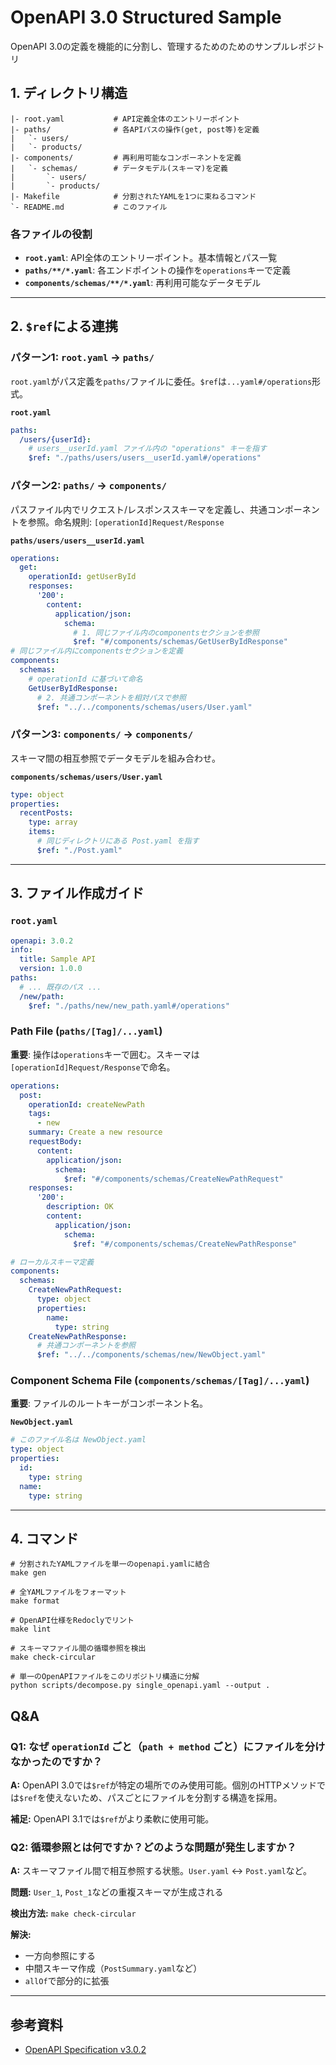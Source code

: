 # OpenAPI 3.0 Structured Sample

OpenAPI 3.0の定義を機能的に分割し、管理するためのためのサンプルレポジトリ

## 1. ディレクトリ構造

```
|- root.yaml           # API定義全体のエントリーポイント
|- paths/              # 各APIパスの操作(get, post等)を定義
|   `- users/
|   `- products/
|- components/         # 再利用可能なコンポーネントを定義
|   `- schemas/        # データモデル(スキーマ)を定義
|       `- users/
|       `- products/
|- Makefile            # 分割されたYAMLを1つに束ねるコマンド
`- README.md           # このファイル
```

### 各ファイルの役割

- **`root.yaml`**: API全体のエントリーポイント。基本情報とパス一覧
- **`paths/**/*.yaml`**: 各エンドポイントの操作を`operations`キーで定義
- **`components/schemas/**/*.yaml`**: 再利用可能なデータモデル

---

## 2. `$ref`による連携

### パターン1: `root.yaml` → `paths/`

`root.yaml`がパス定義を`paths/`ファイルに委任。`$ref`は`...yaml#/operations`形式。

**`root.yaml`**
```yaml
paths:
  /users/{userId}:
    # users__userId.yaml ファイル内の "operations" キーを指す
    $ref: "./paths/users/users__userId.yaml#/operations"
```

### パターン2: `paths/` → `components/`

パスファイル内でリクエスト/レスポンススキーマを定義し、共通コンポーネントを参照。命名規則: `[operationId]Request/Response`

**`paths/users/users__userId.yaml`**
```yaml
operations:
  get:
    operationId: getUserById
    responses:
      '200':
        content:
          application/json:
            schema:
              # 1. 同じファイル内のcomponentsセクションを参照
              $ref: "#/components/schemas/GetUserByIdResponse"
# 同じファイル内にcomponentsセクションを定義
components:
  schemas:
    # operationId に基づいて命名
    GetUserByIdResponse:
      # 2. 共通コンポーネントを相対パスで参照
      $ref: "../../components/schemas/users/User.yaml"
```

### パターン3: `components/` → `components/`

スキーマ間の相互参照でデータモデルを組み合わせ。

**`components/schemas/users/User.yaml`**
```yaml
type: object
properties:
  recentPosts:
    type: array
    items:
      # 同じディレクトリにある Post.yaml を指す
      $ref: "./Post.yaml"
```

---

## 3. ファイル作成ガイド

### `root.yaml`

```yaml
openapi: 3.0.2
info:
  title: Sample API
  version: 1.0.0
paths:
  # ... 既存のパス ...
  /new/path:
    $ref: "./paths/new/new_path.yaml#/operations"
```

### Path File (`paths/[Tag]/...yaml`)

**重要**: 操作は`operations`キーで囲む。スキーマは`[operationId]Request/Response`で命名。

```yaml
operations:
  post:
    operationId: createNewPath
    tags:
      - new
    summary: Create a new resource
    requestBody:
      content:
        application/json:
          schema:
            $ref: "#/components/schemas/CreateNewPathRequest"
    responses:
      '200':
        description: OK
        content:
          application/json:
            schema:
              $ref: "#/components/schemas/CreateNewPathResponse"

# ローカルスキーマ定義
components:
  schemas:
    CreateNewPathRequest:
      type: object
      properties:
        name:
          type: string
    CreateNewPathResponse:
      # 共通コンポーネントを参照
      $ref: "../../components/schemas/new/NewObject.yaml"
```

### Component Schema File (`components/schemas/[Tag]/...yaml`)

**重要**: ファイルのルートキーがコンポーネント名。

**`NewObject.yaml`**
```yaml
# このファイル名は NewObject.yaml
type: object
properties:
  id:
    type: string
  name:
    type: string
```

---

## 4. コマンド

```console
# 分割されたYAMLファイルを単一のopenapi.yamlに結合
make gen

# 全YAMLファイルをフォーマット
make format

# OpenAPI仕様をRedoclyでリント
make lint

# スキーマファイル間の循環参照を検出
make check-circular

# 単一のOpenAPIファイルをこのリポジトリ構造に分解
python scripts/decompose.py single_openapi.yaml --output .
```

## Q&A

### Q1: なぜ `operationId` ごと（`path + method` ごと）にファイルを分けなかったのですか？

**A:** OpenAPI 3.0では`$ref`が特定の場所でのみ使用可能。個別のHTTPメソッドでは`$ref`を使えないため、パスごとにファイルを分割する構造を採用。

**補足:** OpenAPI 3.1では`$ref`がより柔軟に使用可能。

### Q2: 循環参照とは何ですか？どのような問題が発生しますか？

**A:** スキーマファイル間で相互参照する状態。`User.yaml` ↔ `Post.yaml`など。

**問題:** `User_1`, `Post_1`などの重複スキーマが生成される

**検出方法:** `make check-circular`

**解決:**
- 一方向参照にする
- 中間スキーマ作成（`PostSummary.yaml`など）
- `allOf`で部分的に拡張

---


## 参考資料

- [OpenAPI Specification v3.0.2](https://spec.openapis.org/oas/v3.0.2)

